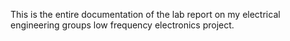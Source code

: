 This is the entire documentation of the lab report on my electrical engineering groups low frequency electronics project.
